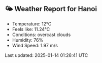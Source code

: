 <!-- WEATHER-START -->
## 🌤 Weather Report for Hanoi

- Temperature: 12°C
- Feels like: 11.24°C
- Conditions: overcast clouds
- Humidity: 76%
- Wind Speed: 1.97 m/s

Last updated: 2025-01-14 01:26:41 UTC
<!-- WEATHER-END -->
